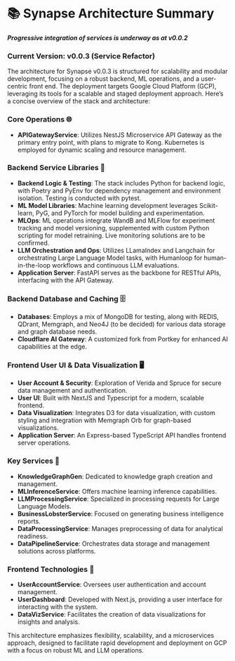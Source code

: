 # 📚 Synapse Architecture Summary
***Progressive integration of services is underway as at v0.0.2***

### Current Version: v0.0.3 (Service Refactor)

The architecture for Synapse v0.0.3 is structured for scalability and modular development, focusing on a robust backend, ML operations, and a user-centric front end. The deployment targets Google Cloud Platform (GCP), leveraging its tools for a scalable and staged deployment approach. Here’s a concise overview of the stack and architecture:

### Core Operations 🌐
- **APIGatewayService**: Utilizes NestJS Microservice API Gateway as the primary entry point, with plans to migrate to Kong. Kubernetes is employed for dynamic scaling and resource management.

### Backend Service Libraries 🔧
- **Backend Logic & Testing**: The stack includes Python for backend logic, with Poetry and PyEnv for dependency management and environment isolation. Testing is conducted with pytest.
- **ML Model Libraries**: Machine learning development leverages Scikit-learn, PyG, and PyTorch for model building and experimentation.
- **MLOps**: ML operations integrate WandB and MLFlow for experiment tracking and model versioning, supplemented with custom Python scripting for model retraining. Live monitoring solutions are to be confirmed.
- **LLM Orchestration and Ops**: Utilizes LLamaIndex and Langchain for orchestrating Large Language Model tasks, with Humanloop for human-in-the-loop workflows and continuous LLM evaluations.
- **Application Server**: FastAPI serves as the backbone for RESTful APIs, interfacing with the API Gateway.

### Backend Database and Caching 🗄️
- **Databases**: Employs a mix of MongoDB for testing, along with REDIS, QDrant, Memgraph, and Neo4J (to be decided) for various data storage and graph database needs.
- **Cloudflare AI Gateway**: A customized fork from Portkey for enhanced AI capabilities at the edge.

### Frontend User UI & Data Visualization 🖥️
- **User Account & Security**: Exploration of Verida and Spruce for secure data management and authentication.
- **User UI**: Built with NextJS and Typescript for a modern, scalable frontend.
- **Data Visualization**: Integrates D3 for data visualization, with custom styling and integration with Memgraph Orb for graph-based visualizations.
- **Application Server**: An Express-based TypeScript API handles frontend server operations.

### Key Services 🔑
- **KnowledgeGraphGen**: Dedicated to knowledge graph creation and management.
- **MLInferenceService**: Offers machine learning inference capabilities.
- **LLMProcessingService**: Specialized in processing requests for Large Language Models.
- **BusinessLobsterService**: Focused on generating business intelligence reports.
- **DataProcessingService**: Manages preprocessing of data for analytical readiness.
- **DataPipelineService**: Orchestrates data storage and management solutions across platforms.

### Frontend Technologies 🌟
- **UserAccountService**: Oversees user authentication and account management.
- **UserDashboard**: Developed with Next.js, providing a user interface for interacting with the system.
- **DataVizService**: Facilitates the creation of data visualizations for insights and analysis.

This architecture emphasizes flexibility, scalability, and a microservices approach, designed to facilitate rapid development and deployment on GCP with a focus on robust ML and LLM operations.